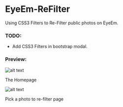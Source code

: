 EyeEm-ReFilter
==============

Using CSS3 Filters to Re-Filter public photos on EyeEm.

### TODO:
+ Add CSS3 Filters in bootstrap modal.

### Preview:
![alt text](https://raw.github.com/DonaldDerek/EyeEm-ReFilter/master/public/images/preview/1.png "Homepage")

The Homepage

![alt text](https://raw.github.com/DonaldDerek/EyeEm-ReFilter/master/public/images/preview/2.png "Pick a Photo")

Pick a photo to re-filter page

